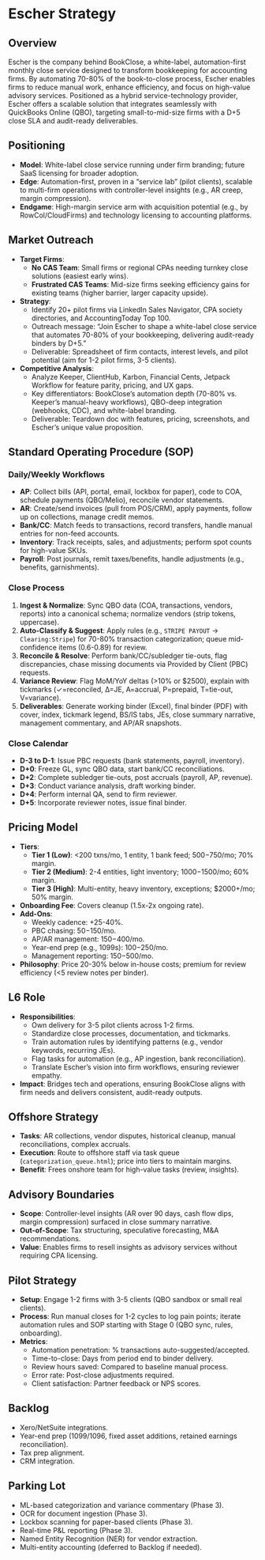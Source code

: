 # Escher Strategy

## Overview
Escher is the company behind BookClose, a white-label, automation-first monthly close service designed to transform bookkeeping for accounting firms. By automating 70-80% of the book-to-close process, Escher enables firms to reduce manual work, enhance efficiency, and focus on high-value advisory services. Positioned as a hybrid service-technology provider, Escher offers a scalable solution that integrates seamlessly with QuickBooks Online (QBO), targeting small-to-mid-size firms with a D+5 close SLA and audit-ready deliverables.

## Positioning
- **Model**: White-label close service running under firm branding; future SaaS licensing for broader adoption.
- **Edge**: Automation-first, proven in a “service lab” (pilot clients), scalable to multi-firm operations with controller-level insights (e.g., AR creep, margin compression).
- **Endgame**: High-margin service arm with acquisition potential (e.g., by RowCol/CloudFirms) and technology licensing to accounting platforms.

## Market Outreach
- **Target Firms**:
  - **No CAS Team**: Small firms or regional CPAs needing turnkey close solutions (easiest early wins).
  - **Frustrated CAS Teams**: Mid-size firms seeking efficiency gains for existing teams (higher barrier, larger capacity upside).
- **Strategy**:
  - Identify 20+ pilot firms via LinkedIn Sales Navigator, CPA society directories, and AccountingToday Top 100.
  - Outreach message: “Join Escher to shape a white-label close service that automates 70-80% of your bookkeeping, delivering audit-ready binders by D+5.”
  - Deliverable: Spreadsheet of firm contacts, interest levels, and pilot potential (aim for 1-2 pilot firms, 3-5 clients).
- **Competitive Analysis**:
  - Analyze Keeper, ClientHub, Karbon, Financial Cents, Jetpack Workflow for feature parity, pricing, and UX gaps.
  - Key differentiators: BookClose’s automation depth (70-80% vs. Keeper’s manual-heavy workflows), QBO-deep integration (webhooks, CDC), and white-label branding.
  - Deliverable: Teardown doc with features, pricing, screenshots, and Escher’s unique value proposition.

## Standard Operating Procedure (SOP)
### Daily/Weekly Workflows
- **AP**: Collect bills (API, portal, email, lockbox for paper), code to COA, schedule payments (QBO/Melio), reconcile vendor statements.
- **AR**: Create/send invoices (pull from POS/CRM), apply payments, follow up on collections, manage credit memos.
- **Bank/CC**: Match feeds to transactions, record transfers, handle manual entries for non-feed accounts.
- **Inventory**: Track receipts, sales, and adjustments; perform spot counts for high-value SKUs.
- **Payroll**: Post journals, remit taxes/benefits, handle adjustments (e.g., benefits, garnishments).

### Close Process
1. **Ingest & Normalize**: Sync QBO data (COA, transactions, vendors, reports) into a canonical schema; normalize vendors (strip tokens, uppercase).
2. **Auto-Classify & Suggest**: Apply rules (e.g., `STRIPE PAYOUT` → `Clearing:Stripe`) for 70-80% transaction categorization; queue mid-confidence items (0.6-0.89) for review.
3. **Reconcile & Resolve**: Perform bank/CC/subledger tie-outs, flag discrepancies, chase missing documents via Provided by Client (PBC) requests.
4. **Variance Review**: Flag MoM/YoY deltas (>10% or $2500), explain with tickmarks (✓=reconciled, Δ=JE, A=accrual, P=prepaid, T=tie-out, V=variance).
5. **Deliverables**: Generate working binder (Excel), final binder (PDF) with cover, index, tickmark legend, BS/IS tabs, JEs, close summary narrative, management commentary, and AP/AR snapshots.

### Close Calendar
- **D-3 to D-1**: Issue PBC requests (bank statements, payroll, inventory).
- **D+0**: Freeze GL, sync QBO data, start bank/CC reconciliations.
- **D+2**: Complete subledger tie-outs, post accruals (payroll, AP, revenue).
- **D+3**: Conduct variance analysis, draft working binder.
- **D+4**: Perform internal QA, send to firm reviewer.
- **D+5**: Incorporate reviewer notes, issue final binder.

## Pricing Model
- **Tiers**:
  - **Tier 1 (Low)**: <200 txns/mo, 1 entity, 1 bank feed; $500-$750/mo; 70% margin.
  - **Tier 2 (Medium)**: 2-4 entities, light inventory; $1000-$1500/mo; 60% margin.
  - **Tier 3 (High)**: Multi-entity, heavy inventory, exceptions; $2000+/mo; 50% margin.
- **Onboarding Fee**: Covers cleanup (1.5x-2x ongoing rate).
- **Add-Ons**:
  - Weekly cadence: +25-40%.
  - PBC chasing: $50-$150/mo.
  - AP/AR management: $150-$400/mo.
  - Year-end prep (e.g., 1099s): $100-$250/mo.
  - Management reporting: $150-$500/mo.
- **Philosophy**: Price 20-30% below in-house costs; premium for review efficiency (<5 review notes per binder).

## L6 Role
- **Responsibilities**:
  - Own delivery for 3-5 pilot clients across 1-2 firms.
  - Standardize close processes, documentation, and tickmarks.
  - Train automation rules by identifying patterns (e.g., vendor keywords, recurring JEs).
  - Flag tasks for automation (e.g., AP ingestion, bank reconciliation).
  - Translate Escher’s vision into firm workflows, ensuring reviewer empathy.
- **Impact**: Bridges tech and operations, ensuring BookClose aligns with firm needs and delivers consistent, audit-ready outputs.

## Offshore Strategy
- **Tasks**: AR collections, vendor disputes, historical cleanup, manual reconciliations, complex accruals.
- **Execution**: Route to offshore staff via task queue (`categorization_queue.html`); price into tiers to maintain margins.
- **Benefit**: Frees onshore team for high-value tasks (review, insights).

## Advisory Boundaries
- **Scope**: Controller-level insights (AR over 90 days, cash flow dips, margin compression) surfaced in close summary narrative.
- **Out-of-Scope**: Tax structuring, speculative forecasting, M&A recommendations.
- **Value**: Enables firms to resell insights as advisory services without requiring CPA licensing.

## Pilot Strategy
- **Setup**: Engage 1-2 firms with 3-5 clients (QBO sandbox or small real clients).
- **Process**: Run manual closes for 1-2 cycles to log pain points; iterate automation rules and SOP starting with Stage 0 (QBO sync, rules, onboarding).
- **Metrics**:
  - Automation penetration: % transactions auto-suggested/accepted.
  - Time-to-close: Days from period end to binder delivery.
  - Review hours saved: Compared to baseline manual process.
  - Error rate: Post-close adjustments required.
  - Client satisfaction: Partner feedback or NPS scores.

## Backlog
- Xero/NetSuite integrations.
- Year-end prep (1099/1096, fixed asset additions, retained earnings reconciliation).
- Tax prep alignment.
- CRM integration.

## Parking Lot
- ML-based categorization and variance commentary (Phase 3).
- OCR for document ingestion (Phase 3).
- Lockbox scanning for paper-based clients (Phase 3).
- Real-time P&L reporting (Phase 3).
- Named Entity Recognition (NER) for vendor extraction.
- Multi-entity accounting (deferred to Backlog if needed).